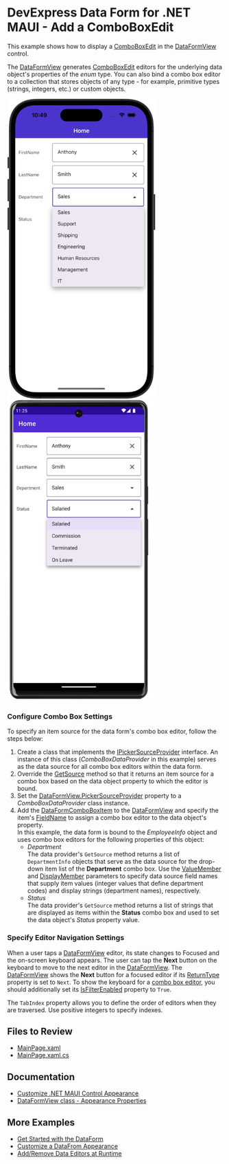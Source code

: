 # DevExpress Data Form for .NET MAUI - Add a ComboBoxEdit

This example shows how to display a [ComboBoxEdit](https://docs.devexpress.com/Maui/DevExpress.Maui.Editors.ComboBoxEdit) in the [DataFormView](https://docs.devexpress.com/Maui/DevExpress.Maui.DataForm.DataFormView) control.

The [DataFormView](https://docs.devexpress.com/Maui/DevExpress.Maui.DataForm.DataFormView) generates [ComboBoxEdit](https://docs.devexpress.com/Maui/DevExpress.Maui.Editors.ComboBoxEdit) editors for the underlying data object's properties of the *enum* type. You can also bind a combo box editor to a collection that stores objects of any type - for example, primitive types (strings, integers, etc.) or custom objects. 

<img src="../../Images/data-form-combobox-iphone.png" alt="DevExpress Data Form for iOS" height="700"/> <img src="../../Images/data-form-combobox-android.png" alt="DevExpress Data Form for Android" height="700"/>

### Configure Combo Box Settings

To specify an item source for the data form's combo box editor, follow the steps below:

1. Create a class that implements the [IPickerSourceProvider](https://docs.devexpress.com/Maui/DevExpress.Maui.DataForm.IPickerSourceProvider) interface. An instance of this class (*ComboBoxDataProvider* in this example) serves as the data source for all combo box editors within the data form. 
2. Override the [GetSource](https://docs.devexpress.com/Maui/DevExpress.Maui.DataForm.IPickerSourceProvider.GetSource(System.String)) method so that it returns an item source for a combo box based on the data object property to which the editor is bound.
3. Set the [DataFormView.PickerSourceProvider](https://docs.devexpress.com/Maui/DevExpress.Maui.DataForm.DataFormView.PickerSourceProvider) property to a *ComboBoxDataProvider* class instance.
4. Add the [DataFormComboBoxItem](https://docs.devexpress.com/MAUI/DevExpress.Maui.DataForm.DataFormComboBoxItem) to the [DataFormView](https://docs.devexpress.com/Maui/DevExpress.Maui.DataForm.DataFormView) and specify the item's [FieldName](https://docs.devexpress.com/MAUI/DevExpress.Maui.DataForm.DataFormItem.FieldName) to assign a combo box editor to the data object's property.   
In this example, the data form is bound to the *EmployeeInfo* object and uses combo box editors for the following properties of this object:
    - *Department*  
    The data provider's `GetSource` method returns a list of `DepartmentInfo` objects that serve as the data source for the drop-down item list of the **Department** combo box. Use the [ValueMember](https://docs.devexpress.com/MAUI/DevExpress.Maui.DataForm.DataFormComboBoxItem.ValueMember) and [DisplayMember](https://docs.devexpress.com/MAUI/DevExpress.Maui.DataForm.DataFormComboBoxItem.DisplayMember) parameters to specify data source field names that supply item values (integer values that define department codes) and display strings (department names), respectively.
    - *Status*  
    The data provider's `GetSource` method returns a list of strings that are displayed as items within the **Status** combo box and used to set the data object's *Status* property value.

### Specify Editor Navigation Settings

When a user taps a [DataFormView](https://docs.devexpress.com/Maui/DevExpress.Maui.DataForm.DataFormView) editor, its state changes to Focused and the on-screen keyboard appears. The user can tap the **Next** button on the keyboard to move to the next editor in the [DataFormView](https://docs.devexpress.com/Maui/DevExpress.Maui.DataForm.DataFormView). The [DataFormView](https://docs.devexpress.com/Maui/DevExpress.Maui.DataForm.DataFormView) shows the **Next** button for a focused editor if its [ReturnType](https://docs.devexpress.com/MAUI/DevExpress.Maui.DataForm.DataFormTextItemBase.ReturnType) property is set to `Next`. To show the keyboard for a [combo box editor](https://docs.devexpress.com/MAUI/DevExpress.Maui.DataForm.DataFormComboBoxItem), you should additionally set its [IsFilterEnabled](https://docs.devexpress.com/MAUI/DevExpress.Maui.DataForm.DataFormComboBoxItem.IsFilterEnabled) property to `True`.

The `TabIndex` property allows you to define the order of editors when they are traversed. Use positive integers to specify indexes. 


## Files to Review

* [MainPage.xaml](MainPage.xaml)
* [MainPage.xaml.cs](MainPage.xaml.cs)

## Documentation

* [Customize .NET MAUI Control Appearance](https://docs.devexpress.com/MAUI/404147/customize-appearance)
* [DataFormView class - Appearance Properties](https://docs.devexpress.com/MAUI/DevExpress.Maui.DataForm.DataFormView#data-form-views-items)

## More Examples

* [Get Started with the DataForm](../DataFormGetStarted)
* [Customize a DataFrom Appearance](../CustomAppearance)
* [Add/Remove Data Editors at Runtime](../AddingDataEditorsAtRuntime)

